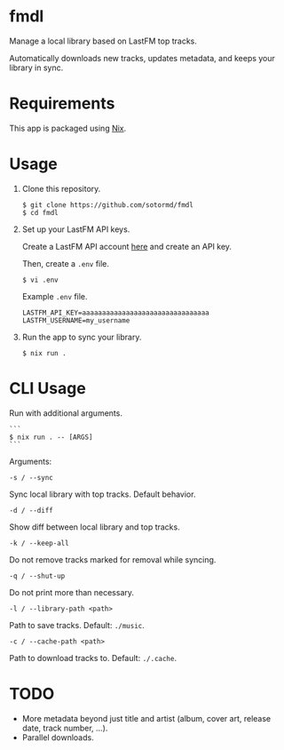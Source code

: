 # fmdl

Manage a local library based on LastFM top tracks.

Automatically downloads new tracks, updates metadata, and keeps your library in sync.

# Requirements

This app is packaged using [Nix](https://nixos.org/download/).

# Usage

1. Clone this repository.

    ```
    $ git clone https://github.com/sotormd/fmdl
    $ cd fmdl
    ```

2. Set up your LastFM API keys.

    Create a LastFM API account [here](https://www.last.fm/api/account/create) and create an API key.

    Then, create a `.env` file.
    ```
    $ vi .env
    ```

    Example `.env` file.
    ```
    LASTFM_API_KEY=aaaaaaaaaaaaaaaaaaaaaaaaaaaaaaaa
    LASTFM_USERNAME=my_username
    ```

3. Run the app to sync your library.
    ```
    $ nix run .
    ```

# CLI Usage

Run with additional arguments.

    ```
    $ nix run . -- [ARGS]
    ```

Arguments:

`-s / --sync`

Sync local library with top tracks. Default behavior.

`-d / --diff`

Show diff between local library and top tracks.

`-k / --keep-all`

Do not remove tracks marked for removal while syncing.

`-q / --shut-up`

Do not print more than necessary.

`-l / --library-path <path>`

Path to save tracks. Default: `./music`.

`-c / --cache-path <path>`

Path to download tracks to. Default: `./.cache`.

# TODO

- More metadata beyond just title and artist (album, cover art, release date, track number, ...).
- Parallel downloads.

